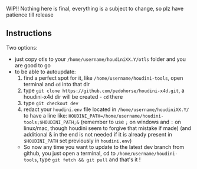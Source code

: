 WIP!!
Nothing here is final, everything is a subject to change, so plz have patience till release

## Instructions
Two options:
* just copy otls to your `/home/username/houdiniXX.Y/otls` folder and you are good to go
* to be able to autoupdate: 
  1. find a perfect spot for it, like `/home/username/houdini-tools`, open terminal and `cd` into that dir
  2. type `git clone https://github.com/pedohorse/houdini-x4d.git`, a houdini-x4d dir will be created - `cd` there
  3. type `git checkout dev`
  4. redact your `houdini.env` file located in `/home/username/houdiniXX.Y/` to have a line like: `HOUDINI_PATH=/home/username/houdini-tools;$HOUDINI_PATH;&` (remember to use `;` on windows and `:` on linux/mac, though houdini seem to forgive that mistake if made) (and additional & in the end is not needed if it is already present in `$HOUDINI_PATH` set previously in `houdini.env`)
  * So now any time you want to update to the latest dev branch from github, you just open a terminal, cd to `/home/username/houdini-tools`, type `git fetch && git pull` and that's it !
